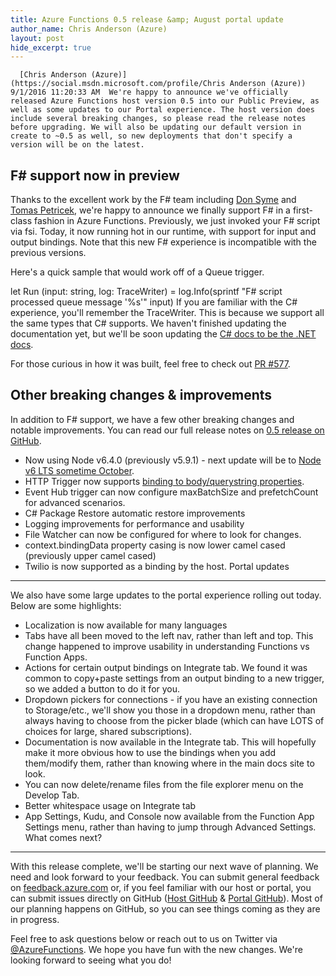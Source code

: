 ```yaml
---
title: Azure Functions 0.5 release &amp; August portal update
author_name: Chris Anderson (Azure)
layout: post
hide_excerpt: true
---
```

      [Chris Anderson (Azure)](https://social.msdn.microsoft.com/profile/Chris Anderson (Azure))  9/1/2016 11:20:33 AM  We're happy to announce we've officially released Azure Functions host version 0.5 into our Public Preview, as well as some updates to our Portal experience. The host version does include several breaking changes, so please read the release notes before upgrading. We will also be updating our default version in create to ~0.5 as well, so new deployments that don't specify a version will be on the latest.

 F# support now in preview
-------------------------

 Thanks to the excellent work by the F# team including [Don Syme](https://github.com/dsyme) and [Tomas Petricek](https://github.com/tpetricek), we're happy to announce we finally support F# in a first-class fashion in Azure Functions. Previously, we just invoked your F# script via fsi. Today, it now running hot in our runtime, with support for input and output bindings. Note that this new F# experience is incompatible with the previous versions.

 Here's a quick sample that would work off of a Queue trigger.

 let Run (input: string, log: TraceWriter) = log.Info(sprintf "F# script processed queue message '%s'" input)  If you are familiar with the C# experience, you'll remember the TraceWriter. This is because we support all the same types that C# supports. We haven't finished updating the documentation yet, but we'll be soon updating the [C# docs to be the .NET docs](https://azure.microsoft.com/en-us/documentation/articles/functions-reference-csharp/). 

 For those curious in how it was built, feel free to check out [PR #577](https://github.com/Azure/azure-webjobs-sdk-script/pull/577).

 Other breaking changes & improvements
-------------------------------------

 In addition to F# support, we have a few other breaking changes and notable improvements. You can read our full release notes on [0.5 release on GitHub](https://github.com/Azure/azure-webjobs-sdk-script/releases/tag/v1.0.0-beta1-10398).

  - Now using Node v6.4.0 (previously v5.9.1) - next update will be to [Node v6 LTS sometime October](https://github.com/nodejs/LTS).
 - HTTP Trigger now supports [binding to body/querystring properties](https://github.com/Azure/azure-webjobs-sdk-script/blob/dev/sample/HttpTrigger-CSharp-Poco/run.csx).
 - Event Hub trigger can now configure maxBatchSize and prefetchCount for advanced scenarios.
 - C# Package Restore automatic restore improvements
 - Logging improvements for performance and usability
 - File Watcher can now be configured for where to look for changes.
 - context.bindingData property casing is now lower camel cased (previously upper camel cased)
 - Twilio is now supported as a binding by the host.
  Portal updates
--------------

 We also have some large updates to the portal experience rolling out today. Below are some highlights:

  - Localization is now available for many languages
 - Tabs have all been moved to the left nav, rather than left and top. This change happened to improve usability in understanding Functions vs Function Apps.
 - Actions for certain output bindings on Integrate tab. We found it was common to copy+paste settings from an output binding to a new trigger, so we added a button to do it for you.
 - Dropdown pickers for connections - if you have an existing connection to Storage/etc., we'll show you those in a dropdown menu, rather than always having to choose from the picker blade (which can have LOTS of choices for large, shared subscriptions).
 - Documentation is now available in the Integrate tab. This will hopefully make it more obvious how to use the bindings when you add them/modify them, rather than knowing where in the main docs site to look.
 - You can now delete/rename files from the file explorer menu on the Develop Tab.
 - Better whitespace usage on Integrate tab
 - App Settings, Kudu, and Console now available from the Function App Settings menu, rather than having to jump through Advanced Settings.
  What comes next?
----------------

 With this release complete, we'll be starting our next wave of planning. We need and look forward to your feedback. You can submit general feedback on [feedback.azure.com](https://feedback.azure.com/forums/355860-azure-functions) or, if you feel familiar with our host or portal, you can submit issues directly on GitHub ([Host GitHub](https://github.com/Azure/azure-webjobs-sdk-script) & [Portal GitHub](https://github.com/projectkudu/AzureFunctionsPortal)). Most of our planning happens on GitHub, so you can see things coming as they are in progress. 

 Feel free to ask questions below or reach out to us on Twitter via [@AzureFunctions](https://twitter.com/azurefunctions). We hope you have fun with the new changes. We're looking forward to seeing what you do!

      